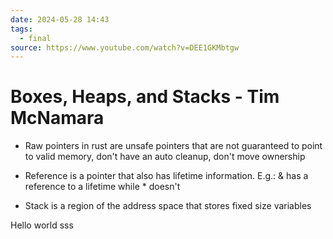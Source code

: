 ```yaml
---
date: 2024-05-28 14:43
tags:
  - final
source: https://www.youtube.com/watch?v=DEE1GKMbtgw
---
```


# Boxes, Heaps, and Stacks - Tim McNamara

- Raw pointers in rust are unsafe pointers that are not guaranteed to point to valid memory, don't have an auto cleanup, don't move ownership

- Reference is a pointer that also has lifetime information. E.g.: & has a reference to a lifetime while * doesn't

- Stack is a region of the address space that stores fixed size variables

Hello world sss